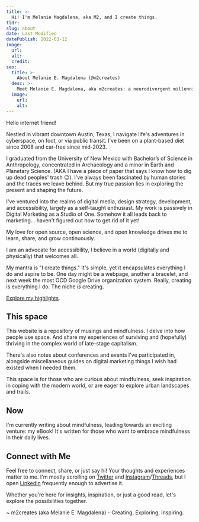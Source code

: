 ```yaml
---
title: >-
  Hi! I'm Melanie Magdalena, aka M2, and I create things.
tldr:
slug: about
date: Last Modified
datePublish: 2022-03-12
image:
  url:
  alt: 
  credit: 
seo:
  title: >-
    About Melanie E. Magdalena (@m2creates)
  desc: >-
    Meet Melanie E. Magdalena, aka m2creates: a neurodivergent millennial anthropologist and digital marketer from Austin, Texas.
  image: 
    url:
    alt:
---
```


Hello internet friend!

Nestled in vibrant downtown Austin, Texas, I navigate life's adventures in cyberspace, on foot, or via public transit. I've been on a plant-based diet since 2008 and car-free since mid-2023.

I graduated from the University of New Mexico with Bachelor’s of Science in Anthropology, concentrated in Archaeology and a minor in Earth and Planetary Science. (AKA I have a piece of paper that says I know how to dig up dead peoples' trash 😉). I've always been fascinated by human stories and the traces we leave behind. But my true passion lies in exploring the present and shaping the future.

I've ventured into the realms of digital media, design strategy, development, and accessibility, largely as a self-taught enthusiast. My work is passively in Digital Marketing as a Studio of One. Somehow it all leads back to marketing... haven't figured out how to get rid of it yet!

My love for open source, open science, and open knowledge drives me to learn, share, and grow continuously.

I am an advocate for accessibility, I believe in a world (digitally and physically) that welcomes all.

My mantra is "I create things." It's simple, yet it encapsulates everything I do and aspire to be. One day might be a webpage, another a bracelet, and next week the most OCD Google Drive organization system. Really, creating is everything I do. The niche _is_ creating.

[Explore my highlights](/highlights/).

## This space

This website is a repository of musings and mindfulness. I delve into how people use space. And share my experiences of surviving and (hopefully) thriving in the complex world of late-stage capitalism.

There's also notes about conferences and events I've participated in, alongside miscellaneous guides on digital marketing things I wish had existed when I needed them.

This space is for those who are curious about mindfulness, seek inspiration in coping with the modern world, or are eager to explore urban landscapes and trails.

## Now

I'm currently writing about mindfulness, leading towards an exciting venture: my eBook! It's written for those who want to embrace mindfulness in their daily lives.

## Connect with Me

Feel free to connect, share, or just say hi! Your thoughts and experiences matter to me. I'm mostly scrolling on [Twitter](https://twitter.com/m2creates) and [Instagram](https://www.instagram.com/m2creates/)/[Threads](https://www.threads.net/@m2creates), but I open [LinkedIn](https://linkedin.com/in/mmagdalena) frequently enough to advertise it.

Whether you're here for insights, inspiration, or just a good read, let's explore the possibilities together.

~ m2creates (aka Melanie E. Magdalena) - Creating, Exploring, Inspiring.
